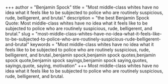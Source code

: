 +++
author = "Benjamin Spock"
title = "Most middle-class whites have no idea what it feels like to be subjected to police who are routinely suspicious, rude, belligerent, and brutal."
description = "the best Benjamin Spock Quote: Most middle-class whites have no idea what it feels like to be subjected to police who are routinely suspicious, rude, belligerent, and brutal."
slug = "most-middle-class-whites-have-no-idea-what-it-feels-like-to-be-subjected-to-police-who-are-routinely-suspicious-rude-belligerent-and-brutal"
keywords = "Most middle-class whites have no idea what it feels like to be subjected to police who are routinely suspicious, rude, belligerent, and brutal.,benjamin spock,benjamin spock quotes,benjamin spock quote,benjamin spock sayings,benjamin spock saying,quotes, sayings,quote, saying, motivation"
+++
Most middle-class whites have no idea what it feels like to be subjected to police who are routinely suspicious, rude, belligerent, and brutal.
